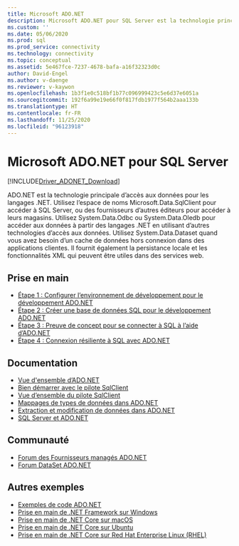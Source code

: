 ```yaml
---
title: Microsoft ADO.NET
description: Microsoft ADO.NET pour SQL Server est la technologie principale d’accès aux données pour les langages .NET. Utilisez l’espace de noms Microsoft.Data.SqlClient pour accéder à SQL Server.
ms.custom: ''
ms.date: 05/06/2020
ms.prod: sql
ms.prod_service: connectivity
ms.technology: connectivity
ms.topic: conceptual
ms.assetid: 5e467fce-7237-4678-bafa-a16f32323d0c
author: David-Engel
ms.author: v-daenge
ms.reviewer: v-kaywon
ms.openlocfilehash: 1b3f1e0c518bf1b77c096999423c5e6d37e6051a
ms.sourcegitcommit: 192f6a99e19e66f0f817fdb1977f564b2aaa133b
ms.translationtype: HT
ms.contentlocale: fr-FR
ms.lasthandoff: 11/25/2020
ms.locfileid: "96123918"
---
```

# <a name="microsoft-adonet-for-sql-server"></a>Microsoft ADO.NET pour SQL Server

[!INCLUDE[Driver_ADONET_Download](../../includes/driver_adonet_download.md)]

ADO.NET est la technologie principale d’accès aux données pour les langages .NET. Utilisez l’espace de noms Microsoft.Data.SqlClient pour accéder à SQL Server, ou des fournisseurs d’autres éditeurs pour accéder à leurs magasins. Utilisez System.Data.Odbc ou System.Data.Oledb pour accéder aux données à partir des langages .NET en utilisant d’autres technologies d’accès aux données. Utilisez System.Data.Dataset quand vous avez besoin d’un cache de données hors connexion dans des applications clientes. Il fournit également la persistance locale et les fonctionnalités XML qui peuvent être utiles dans des services web.

## <a name="getting-started"></a>Prise en main
* [Étape 1 : Configurer l’environnement de développement pour le développement ADO.NET](step-1-configure-development-environment-ado-net-development.md)
* [Étape 2 : Créer une base de données SQL pour le développement ADO.NET](step-2-create-sql-database-ado-net-development.md)
* [Étape 3 : Preuve de concept pour se connecter à SQL à l’aide d’ADO.NET](step-3-connect-sql-ado-net.md)
* [Étape 4 : Connexion résiliente à SQL avec ADO.NET](step-4-connect-resiliently-sql-ado-net.md)

## <a name="documentation"></a>Documentation
* [Vue d'ensemble d’ADO.NET](/dotnet/framework/data/adonet/)
* [Bien démarrer avec le pilote SqlClient](get-started-sqlclient-driver.md)  
* [Vue d’ensemble du pilote SqlClient](overview-sqlclient-driver.md)  
* [Mappages de types de données dans ADO.NET](data-type-mappings-ado-net.md)
* [Extraction et modification de données dans ADO.NET](retrieving-modifying-data.md)
* [SQL Server et ADO.NET](./sql/index.md)

## <a name="community"></a>Communauté
* [Forum des Fournisseurs managés ADO.NET](https://social.msdn.microsoft.com/Forums/home?forum=adodotnetdataproviders)
* [Forum DataSet ADO.NET](https://social.msdn.microsoft.com/Forums/home?forum=adodotnetdataset)

## <a name="more-samples"></a>Autres exemples
* [Exemples de code ADO.NET](/dotnet/framework/data/adonet/ado-net-code-examples)
* [Prise en main de .NET Framework sur Windows](https://www.microsoft.com/sql-server/developer-get-started/csharp/win/)
* [Prise en main de .NET Core sur macOS](https://www.microsoft.com/sql-server/developer-get-started/csharp/macos/)
* [Prise en main de .NET Core sur Ubuntu](https://www.microsoft.com/sql-server/developer-get-started/csharp/ubuntu/)
* [Prise en main de .NET Core sur Red Hat Enterprise Linux (RHEL)](https://www.microsoft.com/sql-server/developer-get-started/csharp/rhel/)

